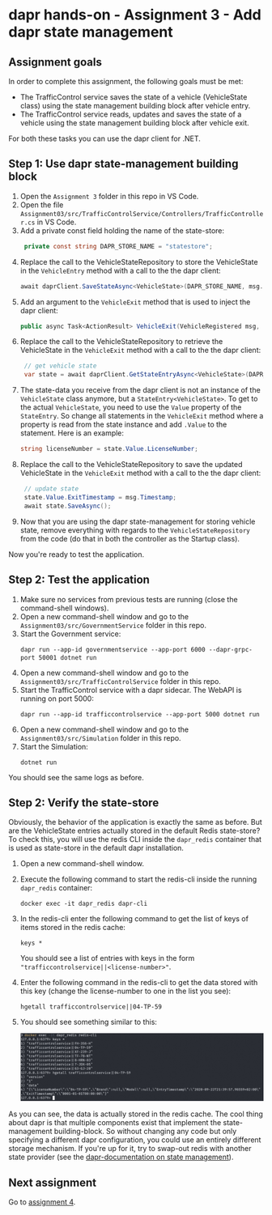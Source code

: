 # dapr hands-on - Assignment 3 - Add dapr state management

## Assignment goals

In order to complete this assignment, the following goals must be met:

- The TrafficControl service saves the state of a vehicle (VehicleState class) using the state management building block after vehicle entry.
- The TrafficControl service reads, updates and saves the state of a vehicle using the state management building block after vehicle exit.

For both these tasks you can use the dapr client for .NET.

## Step 1: Use dapr state-management building block

1. Open the `Assignment 3` folder in this repo in VS Code.
2. Open the file `Assignment03/src/TrafficControlService/Controllers/TrafficController.cs` in VS Code.
3. Add a private const field holding the name of the state-store:
   ```csharp
    private const string DAPR_STORE_NAME = "statestore";
   ```
4. Replace the call to the VehicleStateRepository to store the VehicleState in the `VehicleEntry` method with a call to the the dapr client:
   ```csharp
   await daprClient.SaveStateAsync<VehicleState>(DAPR_STORE_NAME, msg.LicenseNumber, vehicleState);
   ```
5. Add an argument to the `VehicleExit` method that is used to inject the dapr client:
   ```csharp
   public async Task<ActionResult> VehicleExit(VehicleRegistered msg, [FromServices] IHttpClientFactory httpClientFactory, [FromServices] DaprClient daprClient)

   ```
6. Replace the call to the VehicleStateRepository to retrieve the VehicleState in the `VehicleExit` method with a call to the the dapr client:
   ```csharp
    // get vehicle state
    var state = await daprClient.GetStateEntryAsync<VehicleState>(DAPR_STORE_NAME, msg.LicenseNumber);
   ```
7. The state-data you receive from the dapr client is not an instance of the `VehicleState` class anymore, but a `StateEntry<VehicleState>`. To get to the actual `VehicleState`, you need to use the `Value` property of the `StateEntry`. So change all statements in the `VehicleExit` method where a property is read from the state instance and add `.Value` to the statement. Here is an example:
   ```csharp
   string licenseNumber = state.Value.LicenseNumber;
   ```
8. Replace the call to the VehicleStateRepository to save the updated VehicleState in the `VehicleExit` method with a call to the the dapr client:
   ```csharp
    // update state
    state.Value.ExitTimestamp = msg.Timestamp;
    await state.SaveAsync();
   ```
9. Now that you are using the dapr state-management for storing vehicle state, remove everything with regards to the `VehicleStateRepository` from the code (do that in both the controller as the Startup class).

Now you're ready to test the application.

## Step 2: Test the application

1. Make sure no services from previous tests are running (close the command-shell windows).
2. Open a new command-shell window and go to the `Assignment03/src/GovernmentService` folder in this repo.
3. Start the Government service:
   ```
   dapr run --app-id governmentservice --app-port 6000 --dapr-grpc-port 50001 dotnet run
   ```
2. Open a new command-shell window and go to the `Assignment03/src/TrafficControlService` folder in this repo.
3. Start the TrafficControl service with a dapr sidecar. The WebAPI is running on port 5000:
   ```
   dapr run --app-id trafficcontrolservice --app-port 5000 dotnet run
   ```
4. Open a new command-shell window and go to the `Assignment03/src/Simulation` folder in this repo.
5. Start the Simulation:
   ```
   dotnet run
   ```

You should see the same logs as before.

## Step 2: Verify the state-store

 Obviously, the behavior of the application is exactly the same as before. But are the VehicleState entries actually stored in the default Redis state-store? To check this, you will use the redis CLI inside the `dapr_redis` container that is used as state-store in the default dapr installation.

1. Open a new command-shell window.
2. Execute the following command to start the redis-cli inside the running `dapr_redis` container:
   ```
   docker exec -it dapr_redis dapr-cli
   ```
3. In the redis-cli enter the following command to get the list of keys of items stored in the redis cache:
   ```
   keys *
   ```
   You should see a list of entries with keys in the form `"trafficcontrolservice||<license-number>"`.
4. Enter the following command in the redis-cli to get the data stored with this key (change the license-number to one in the list you see):
   ```
   hgetall trafficcontrolservice||04-TP-59
   ```
5. You should see something similar to this:

   ![](img/redis-cli.png)

As you can see, the data is actually stored in the redis cache. The cool thing about dapr is that multiple components exist that implement the state-management building-block. So without changing any code but only specifying a different dapr configuration, you could use an entirely different storage mechanism. If you're up for it, try to swap-out redis with another state provider (see the [dapr-documentation on state management](https://github.com/dapr/docs/blob/master/concepts/state-management/README.md)).


## Next assignment

Go to [assignment 4](../Assignment04/README.md).